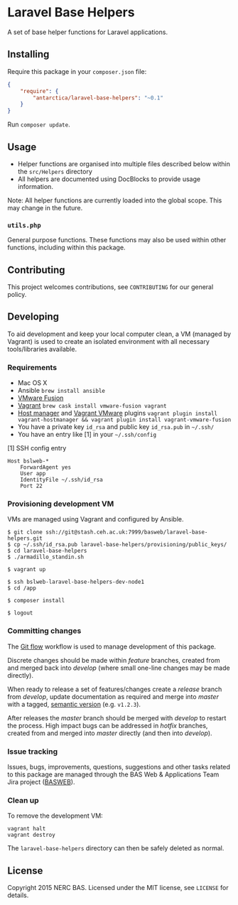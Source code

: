 # Laravel Base Helpers

A set of base helper functions for Laravel applications.

## Installing

Require this package in your `composer.json` file:

```json
{
	"require": {
		"antarctica/laravel-base-helpers": "~0.1"
	}
}
```

Run `composer update`.

## Usage

* Helper functions are organised into multiple files described below within the `src/Helpers` directory
* All helpers are documented using DocBlocks to provide usage information.

Note: All helper functions are currently loaded into the global scope. This may change in the future.

### `utils.php`

General purpose functions. These functions may also be used within other functions, including within this package.

## Contributing

This project welcomes contributions, see `CONTRIBUTING` for our general policy.

## Developing

To aid development and keep your local computer clean, a VM (managed by Vagrant) is used to create an isolated environment with all necessary tools/libraries available.

### Requirements

* Mac OS X
* Ansible `brew install ansible`
* [VMware Fusion](http://vmware.com/fusion)
* [Vagrant](http://vagrantup.com) `brew cask install vmware-fusion vagrant`
* [Host manager](https://github.com/smdahlen/vagrant-hostmanager) and [Vagrant VMware](http://www.vagrantup.com/vmware) plugins `vagrant plugin install vagrant-hostmanager && vagrant plugin install vagrant-vmware-fusion`
* You have a private key `id_rsa` and public key `id_rsa.pub` in `~/.ssh/`
* You have an entry like [1] in your `~/.ssh/config`

[1] SSH config entry

```shell
Host bslweb-*
    ForwardAgent yes
    User app
    IdentityFile ~/.ssh/id_rsa
    Port 22
```

### Provisioning development VM

VMs are managed using Vagrant and configured by Ansible.

```shell
$ git clone ssh://git@stash.ceh.ac.uk:7999/basweb/laravel-base-helpers.git
$ cp ~/.ssh/id_rsa.pub laravel-base-helpers/provisioning/public_keys/
$ cd laravel-base-helpers
$ ./armadillo_standin.sh

$ vagrant up

$ ssh bslweb-laravel-base-helpers-dev-node1
$ cd /app

$ composer install

$ logout
```

### Committing changes

The [Git flow](https://www.atlassian.com/git/tutorials/comparing-workflows/gitflow-workflow) workflow is used to manage development of this package.

Discrete changes should be made within *feature* branches, created from and merged back into *develop* (where small one-line changes may be made directly).

When ready to release a set of features/changes create a *release* branch from *develop*, update documentation as required and merge into *master* with a tagged, [semantic version](http://semver.org/) (e.g. `v1.2.3`).

After releases the *master* branch should be merged with *develop* to restart the process. High impact bugs can be addressed in *hotfix* branches, created from and merged into *master* directly (and then into *develop*).

### Issue tracking

Issues, bugs, improvements, questions, suggestions and other tasks related to this package are managed through the BAS Web & Applications Team Jira project ([BASWEB](https://jira.ceh.ac.uk/browse/BASWEB)).

### Clean up

To remove the development VM:

```shell
vagrant halt
vagrant destroy
```

The `laravel-base-helpers` directory can then be safely deleted as normal.

## License

Copyright 2015 NERC BAS. Licensed under the MIT license, see `LICENSE` for details.

